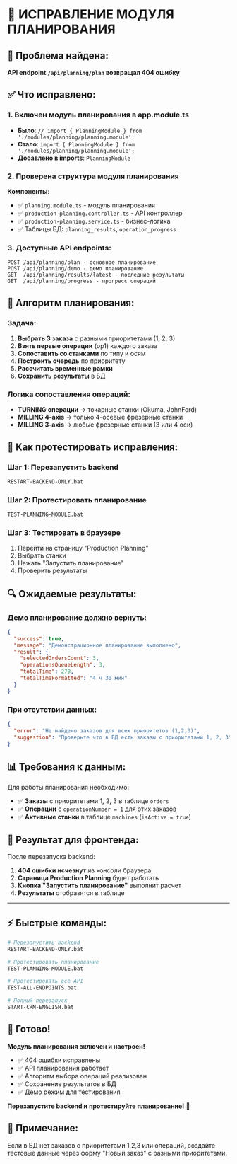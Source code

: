 # 🚀 ИСПРАВЛЕНИЕ МОДУЛЯ ПЛАНИРОВАНИЯ

## 🚨 Проблема найдена:
**API endpoint `/api/planning/plan` возвращал 404 ошибку**

## ✅ Что исправлено:

### 1. **Включен модуль планирования в app.module.ts**
- **Было**: `// import { PlanningModule } from './modules/planning/planning.module';`
- **Стало**: `import { PlanningModule } from './modules/planning/planning.module';`
- **Добавлено в imports**: `PlanningModule`

### 2. **Проверена структура модуля планирования**
**Компоненты**:
- ✅ `planning.module.ts` - модуль планирования
- ✅ `production-planning.controller.ts` - API контроллер
- ✅ `production-planning.service.ts` - бизнес-логика
- ✅ Таблицы БД: `planning_results`, `operation_progress`

### 3. **Доступные API endpoints**:
```
POST /api/planning/plan - основное планирование
POST /api/planning/demo - демо планирование
GET  /api/planning/results/latest - последние результаты
GET  /api/planning/progress - прогресс операций
```

## 🔧 **Алгоритм планирования**:

### Задача:
1. **Выбрать 3 заказа** с разными приоритетами (1, 2, 3)
2. **Взять первые операции** (op1) каждого заказа
3. **Сопоставить со станками** по типу и осям
4. **Построить очередь** по приоритету
5. **Рассчитать временные рамки**
6. **Сохранить результаты** в БД

### Логика сопоставления операций:
- **TURNING операции** → токарные станки (Okuma, JohnFord)
- **MILLING 4-axis** → только 4-осевые фрезерные станки
- **MILLING 3-axis** → любые фрезерные станки (3 или 4 оси)

## 🚀 **Как протестировать исправления**:

### Шаг 1: Перезапустить backend
```bash
RESTART-BACKEND-ONLY.bat
```

### Шаг 2: Протестировать планирование
```bash
TEST-PLANNING-MODULE.bat
```

### Шаг 3: Тестировать в браузере
1. Перейти на страницу "Production Planning"
2. Выбрать станки
3. Нажать "Запустить планирование"
4. Проверить результаты

## 🔍 **Ожидаемые результаты**:

### Демо планирование должно вернуть:
```json
{
  "success": true,
  "message": "Демонстрационное планирование выполнено",
  "result": {
    "selectedOrdersCount": 3,
    "operationsQueueLength": 3,
    "totalTime": 270,
    "totalTimeFormatted": "4 ч 30 мин"
  }
}
```

### При отсутствии данных:
```json
{
  "error": "Не найдено заказов для всех приоритетов (1,2,3)",
  "suggestion": "Проверьте что в БД есть заказы с приоритетами 1, 2, 3"
}
```

## 📊 **Требования к данным**:

Для работы планирования необходимо:
- ✅ **Заказы** с приоритетами 1, 2, 3 в таблице `orders`
- ✅ **Операции** с `operationNumber = 1` для этих заказов
- ✅ **Активные станки** в таблице `machines` (`isActive = true`)

## 🎯 **Результат для фронтенда**:

После перезапуска backend:
1. **404 ошибки исчезнут** из консоли браузера
2. **Страница Production Planning** будет работать
3. **Кнопка "Запустить планирование"** выполнит расчет
4. **Результаты** отобразятся в таблице

---

## ⚡ **Быстрые команды**:

```bash
# Перезапустить backend
RESTART-BACKEND-ONLY.bat

# Протестировать планирование
TEST-PLANNING-MODULE.bat

# Протестировать все API
TEST-ALL-ENDPOINTS.bat

# Полный перезапуск
START-CRM-ENGLISH.bat
```

## 🎉 **Готово!**
**Модуль планирования включен и настроен!**
- ✅ 404 ошибки исправлены
- ✅ API планирования работает  
- ✅ Алгоритм выбора операций реализован
- ✅ Сохранение результатов в БД
- ✅ Демо режим для тестирования

**Перезапустите backend и протестируйте планирование!** 🚀

## 📝 **Примечание**:
Если в БД нет заказов с приоритетами 1,2,3 или операций, создайте тестовые данные через форму "Новый заказ" с разными приоритетами.
